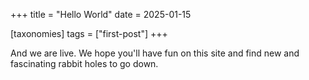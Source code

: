 +++
title = "Hello World"
date = 2025-01-15

[taxonomies]
tags = ["first-post"]
+++

And we are live. We hope you'll have fun on this site and find new and fascinating rabbit holes to go down. 